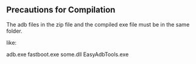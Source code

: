 ## Precautions for Compilation ##

The adb files in the zip file and the compiled exe file must be in the same folder.

like:

adb.exe
fastboot.exe
some.dll
EasyAdbTools.exe
